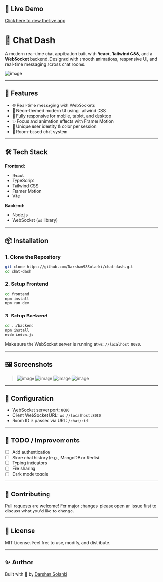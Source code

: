 ## 🚀 Live Demo

[Click here to view the live app](https://chat-dash-1.onrender.com/)

# 💬 Chat Dash

A modern real-time chat application built with **React**, **Tailwind CSS**, and a **WebSocket** backend. Designed with smooth animations, responsive UI, and real-time messaging across chat rooms.

![image](https://github.com/user-attachments/assets/25afc2b6-c6f3-4931-b9b2-7938923afe35)


---

## 🚀 Features

- 🌐 Real-time messaging with WebSockets
- 🎨 Neon-themed modern UI using Tailwind CSS
- 📱 Fully responsive for mobile, tablet, and desktop
- ✨ Focus and animation effects with Framer Motion
- 🧠 Unique user identity & color per session
- 🔐 Room-based chat system

---

## 🛠 Tech Stack

**Frontend:**
- React
- TypeScript
- Tailwind CSS
- Framer Motion
- Vite

**Backend:**
- Node.js
- WebSocket (`ws` library)

---

## 📦 Installation

### 1. Clone the Repository

```bash
git clone https://github.com/Darshan98Solanki/chat-dash.git
cd chat-dash
````

### 2. Setup Frontend

```bash
cd frontend
npm install
npm run dev
```

### 3. Setup Backend

```bash
cd ../backend
npm install
node index.js
```

Make sure the WebSocket server is running at `ws://localhost:8080`.

---

## 🖼️ Screenshots

> ![image](https://github.com/user-attachments/assets/dfa718a1-d4bf-4763-b362-8f4305850ec3)
> ![image](https://github.com/user-attachments/assets/1f5d659b-e173-421e-8287-aa23368bc419)
> ![image](https://github.com/user-attachments/assets/ce6631fb-d944-414d-b494-8b8db02d9d13)
> ![image](https://github.com/user-attachments/assets/855864ab-c4d8-4326-b1a9-3a9f8b3f26fe)





---

## 🔧 Configuration

* WebSocket server port: `8080`
* Client WebSocket URL: `ws://localhost:8080`
* Room ID is passed via URL: `/chat/:id`

---

## 🧪 TODO / Improvements

* [ ] Add authentication
* [ ] Store chat history (e.g., MongoDB or Redis)
* [ ] Typing indicators
* [ ] File sharing
* [ ] Dark mode toggle

---

## 🤝 Contributing

Pull requests are welcome! For major changes, please open an issue first to discuss what you'd like to change.

---

## 📄 License

MIT License. Feel free to use, modify, and distribute.

---

## ✨ Author

Built with 💙 by [Darshan Solanki](https://github.com/Darshan98Solanki)

